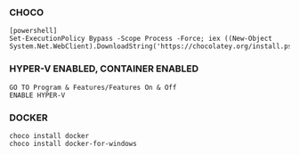 ### CHOCO
    [powershell]
    Set-ExecutionPolicy Bypass -Scope Process -Force; iex ((New-Object System.Net.WebClient).DownloadString('https://chocolatey.org/install.ps1'))
### HYPER-V ENABLED, CONTAINER ENABLED
    GO TO Program & Features/Features On & Off
    ENABLE HYPER-V
### DOCKER
    choco install docker
    choco install docker-for-windows
